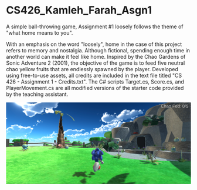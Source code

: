 # CS426_Kamleh_Farah_Asgn1
 A simple ball-throwing game, Assignment #1 loosely follows the theme of "what home means to you".

With an emphasis on the word "loosely", home in the case of this project refers to memory and nostalgia. Although fictional, spending enough time in another world can make it feel like home. Inspired by the Chao Gardens of Sonic Adventure 2 (2001), the objective of the game is to feed five neutral chao yellow fruits that are endlessly spawned by the player. Developed using free-to-use assets, all credits are included in the text file titled "CS 426 - Assignment 1 - Credits.txt". The C# scripts Target.cs, Score.cs, and PlayerMovement.cs are all modified versions of the starter code provided by the teaching assistant.
<p align = "center">
  <img src = "Assignment 1 Image.png"/>
</p>
